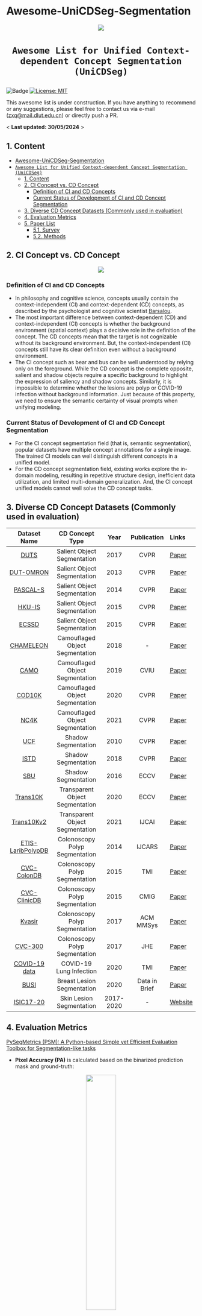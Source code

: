 # Awesome-UniCDSeg-Segmentation


<p align="center">
    <img src="image/CD_branch.png"/> <br />
</p>

# <p align=center>`Awesome List for Unified Context-dependent Concept Segmentation (UniCDSeg)`

![Badge](https://img.shields.io/badge/-As%20awesome%20as%20you%20think!-red)
[![License: MIT](https://img.shields.io/badge/License-MIT-green.svg)](https://opensource.org/licenses/MIT)


This awesome list is under construction. If you have anything to recommend or any suggestions, please feel free to contact us via e-mail (zxq@mail.dlut.edu.cn) or directly push a PR. 

< **Last updated: 30/05/2024** >


##  1. Content


- [Awesome-UniCDSeg-Segmentation](#awesome-unicdseg-segmentation)
- [`Awesome List for Unified Context-dependent Concept Segmentation (UniCDSeg)`](#awesome-list-for-unified-context-dependent-concept-segmentation-unicdseg)
  - [1. Content](#1-content)
  - [2. CI Concept vs. CD Concept](#2-ci-concept-vs-cd-concept)
    - [Definition of CI and CD Concepts](#definition-of-ci-and-cd-concepts)
    - [Current Status of Development of CI and CD Concept Segmentation](#current-status-of-development-of-ci-and-cd-concept-segmentation)
  - [3. Diverse CD Concept Datasets (Commonly used in evaluation)](#3-diverse-cd-concept-datasets-commonly-used-in-evaluation)
  - [4.  Evaluation Metrics](#4--evaluation-metrics)
  - [5. Paper List](#5-paper-list)
    - [5.1. Survey](#51-survey)
    - [5.2. Methods](#52-methods)

		
##  2. CI Concept vs. CD Concept
<p align="center">
    <img src="image/CI_vs_CD.png"/> <br />
</p>

### Definition of CI and CD Concepts  
-  In philosophy and cognitive science, concepts usually contain the context-independent (CI) and context-dependent (CD) concepts, as described by the psychologist and cognitive scientist [Barsalou](https://core.ac.uk/download/pdf/205745705.pdf).
- The most important difference between context-dependent (CD) and context-independent (CI) concepts is whether the background environment (spatial context) plays a decisive role in the definition of the concept. The CD concepts mean that the target is not cognizable without its background environment. But, the context-independent (CI) concepts still have its clear definition even without a background environment.
- The CI concept such as bear and bus can be well understood by relying only on the foreground. While the CD concept is the complete opposite, salient and shadow objects require a specific background to highlight the expression of saliency and shadow concepts. Similarly, it is impossible to determine whether the lesions are polyp or COVID-19 infection without background information. Just because of this property, we need to ensure the semantic certainty of visual prompts when unifying modeling.
### Current Status of Development of CI and CD Concept Segmentation
- For the CI concept segmentation field (that is, semantic segmentation), popular datasets have multiple concept annotations for a single image. The trained CI models can well distinguish different concepts in a unified model.
- For the CD concept segmentation field, existing works explore the in-domain modeling, resulting in repetitive structure design, inefficient data utilization, and limited multi-domain generalization. And, the CI concept unified models cannot well solve the CD concept tasks.

## 3. Diverse CD Concept Datasets (Commonly used in evaluation)
| **Dataset Name** | CD Concept Type|**Year** | **Publication** | **Links** |
| :------: | :------: | :------:| :-------: | :---------|
[DUTS](https://openaccess.thecvf.com/content_cvpr_2017/papers/Wang_Learning_to_Detect_CVPR_2017_paper.pdf) |Salient Object Segmentation| 2017 | CVPR | [Paper](https://openaccess.thecvf.com/content_cvpr_2017/papers/Wang_Learning_to_Detect_CVPR_2017_paper.pdf) |
[DUT-OMRON](https://openaccess.thecvf.com/content_cvpr_2013/papers/Yang_Saliency_Detection_via_2013_CVPR_paper.pdf) |Salient Object Segmentation| 2013 |CVPR| [Paper](https://openaccess.thecvf.com/content_cvpr_2013/papers/Yang_Saliency_Detection_via_2013_CVPR_paper.pdf) |
[PASCAL-S](https://arxiv.org/pdf/1406.2807) |Salient Object Segmentation| 2014 | CVPR | [Paper](https://arxiv.org/pdf/1406.2807) |
[HKU-IS](https://openaccess.thecvf.com/content_cvpr_2015/papers/Li_Visual_Saliency_Based_2015_CVPR_paper.pdf) |Salient Object Segmentation| 2015 | CVPR | [Paper](https://openaccess.thecvf.com/content_cvpr_2015/papers/Li_Visual_Saliency_Based_2015_CVPR_paper.pdf) |
[ECSSD](https://openaccess.thecvf.com/content_cvpr_2013/papers/Yan_Hierarchical_Saliency_Detection_2013_CVPR_paper.pdf) |Salient Object Segmentation| 2015 |CVPR| [Paper](https://openaccess.thecvf.com/content_cvpr_2013/papers/Yan_Hierarchical_Saliency_Detection_2013_CVPR_paper.pdf)|
[CHAMELEON](https://www.polsl.pl/rau6/chameleon-database-animal-camouflage-analysis/) |Camouflaged Object Segmentation | 2018 | - | [Paper](https://www.polsl.pl/rau6/chameleon-database-animal-camouflage-analysis/) |
[CAMO](https://arxiv.org/pdf/2105.09451) |Camouflaged Object Segmentation| 2019 |CVIU| [Paper](https://arxiv.org/pdf/2105.09451) |
[COD10K](https://openaccess.thecvf.com/content_CVPR_2020/papers/Fan_Camouflaged_Object_Detection_CVPR_2020_paper.pdf) |Camouflaged Object Segmentation| 2020 | CVPR | [Paper](https://openaccess.thecvf.com/content_CVPR_2020/papers/Fan_Camouflaged_Object_Detection_CVPR_2020_paper.pdf) |
[NC4K](https://openaccess.thecvf.com/content/CVPR2021/papers/Lv_Simultaneously_Localize_Segment_and_Rank_the_Camouflaged_Objects_CVPR_2021_paper.pdf) |Camouflaged Object  Segmentation| 2021 | CVPR | [Paper](https://openaccess.thecvf.com/content/CVPR2021/papers/Lv_Simultaneously_Localize_Segment_and_Rank_the_Camouflaged_Objects_CVPR_2021_paper.pdf) |
[UCF](https://ieeexplore.ieee.org/document/5540209) |Shadow Segmentation| 2010 |CVPR| [Paper](https://ieeexplore.ieee.org/document/5540209) |
[ISTD](https://openaccess.thecvf.com/content_cvpr_2018/papers/Wang_Stacked_Conditional_Generative_CVPR_2018_paper.pdf) |Shadow Segmentation| 2018 | CVPR | [Paper](https://openaccess.thecvf.com/content_cvpr_2018/papers/Wang_Stacked_Conditional_Generative_CVPR_2018_paper.pdf) |
[SBU](https://link.springer.com/chapter/10.1007/978-3-319-46466-4_49) |Shadow Segmentation| 2016 | ECCV | [Paper](https://link.springer.com/chapter/10.1007/978-3-319-46466-4_49) |
[Trans10K](https://www.ecva.net/papers/eccv_2020/papers_ECCV/papers/123580681.pdf) |Transparent Object Segmentation| 2020 | ECCV | [Paper](https://www.ecva.net/papers/eccv_2020/papers_ECCV/papers/123580681.pdf) |
[Trans10Kv2](https://arxiv.org/pdf/2101.08461) |Transparent Object Segmentation| 2021 | IJCAI | [Paper](https://arxiv.org/pdf/2101.08461) |
[ETIS-LaribPolypDB](https://link.springer.com/article/10.1007/s11548-013-0926-3) |Colonoscopy Polyp Segmentation| 2014 | IJCARS | [Paper](https://link.springer.com/article/10.1007/s11548-013-0926-3) |
[CVC-ColonDB](https://xueliancheng.github.io/SLT-Net-project/) |Colonoscopy Polyp Segmentation| 2015 | TMI | [Paper](https://link.springer.com/article/10.1007/s11548-013-0926-3) |
[CVC-ClinicDB](https://polyp.grand-challenge.org/CVCClinicDB/) |Colonoscopy Polyp Segmentation| 2015 | CMIG | [Paper](https://www.sciencedirect.com/science/article/pii/S0895611115000567) |
[Kvasir](https://datasets.simula.no/kvasir/) |Colonoscopy Polyp Segmentation| 2017 | ACM MMSys | [Paper](https://dl.acm.org/doi/abs/10.1145/3083187.3083212) |
[CVC-300](https://github.com/jbernoz/deeppolyp) |Colonoscopy Polyp Segmentation| 2017 |JHE | [Paper](https://www.hindawi.com/journals/jhe/2017/4037190/)|
[COVID-19 data](https://ieeexplore.ieee.org/stamp/stamp.jsp?arnumber=9098956) |COVID-19 Lung Infection| 2020 |TMI | [Paper](https://ieeexplore.ieee.org/stamp/stamp.jsp?arnumber=9098956)|
[BUSI](https://www.sciencedirect.com/science/article/pii/S2352340919312181) |Breast Lesion Segmentation| 2020 |Data in Brief | [Paper](https://www.sciencedirect.com/science/article/pii/S2352340919312181)|
[ISIC17-20](https://challenge.isic-archive.com/data/) |Skin Lesion Segmentation| 2017-2020 | -| [Website](https://challenge.isic-archive.com/data/)|

##  4.  Evaluation Metrics
[PySegMetrics (PSM): A Python-based Simple yet Efficient Evaluation Toolbox for Segmentation-like tasks](https://github.com/Xiaoqi-Zhao-DLUT/PySegMetric_EvalToolkit)

- **Pixel Accuracy (PA)** is calculated based on
the binarized prediction mask and ground-truth:
<p align="center">
    <img src="image/PA_metric.png" width=40%/> <br />
</p>

- **F-measure** is a metric that comprehensively considers both precision and recall:
<p align="center">
    <img src="image/Fm_metric.png" width=40%/> <br />
</p>

- **weighted F-measure** is proposed to improve the metric F-measure. It assigns different weights (ω) to precision and recall across different errors at different locations, considering the neighborhood information:
<p align="center">
    <img src="image/Fm_metric.png" width=40%/> <br />
</p>

- **S-measure** evaluates the spatial structure similarity by combining the region-aware
structural similarity Sr and the object-aware structural similarity So:
<p align="center">
    <img src="image/Sm_metric.png" width=40%/> <br />
</p>

- **E-measure**  can jointly capture image level statistics and local pixel matching information:
<p align="center">
    <img src="image/Em_metric.png" width=40%/> <br />
</p>

- **IOU** is the most common metric for evaluating classification accuracy:
<p align="center">
    <img src="image/IOU_metric.png" width=40%/> <br />
</p>

- **Dice** is a statistic used to gauge the similarity of two samples and become the most used metric in validating medical image segmentation:
<p align="center">
    <img src="image/DICE_metric.png" width=40%/> <br />
</p>

- **Balanced error rate (BER)** is a common metric to evaluate shadow detection performance, where shadow and non-shadow regions contribute equally to the overall performance without considering their relative areas:
<p align="center">
    <img src="image/BER_metric.png" width=40%/> <br />
</p>


- **MAE** measures the average absolute difference between the prediction and the ground truth pixel by pixel:
<p align="center">
    <img src="image/MAE_metric.png" width=40%/> <br />
</p>


##  5. Paper List
###  5.1. Survey
| **Year** | **Model** | **Publication** | **Title**                                 |  **Links**                                                    |
| :------: | :------: |:------: | :----------------------------------------------------------- |  :----------------------------------------------------------- |
| 2024 | GateNetv2 | IJCV |Towards Diverse Binary Segmentation via A Simple yet General Gated Network <br><sup><sub>Xiaoqi Zhao; Youwei Pang; Lihe Zhang; Huchuan Lu; Lei Zhang</sub></sup> | [Paper](https://arxiv.org/pdf/2303.10396)/[Code](https://github.com/Xiaoqi-Zhao-DLUT/GateNet-RGB-Saliency)
###  5.2. Methods
| **Year** | **Model** | **Publication** | **Title**                                 |  **Links**                                                    |
| :------: | :------: |:------: | :----------------------------------------------------------- |  :----------------------------------------------------------- |
| 2025 | UniSegDiff | MICCAI |  UniSegDiff: Boosting Unified Lesion Segmentation via a Staged Diffusion Model <br><sup><sub> Yilong Hu, Shijie Chang, Lihe Zhang, Feng Tian, Weibing Sun, Huchuan Lu</sub></sup> | [Paper](https://arxiv.org/pdf/2507.18362?)/[Code](https://github.com/HUYILONG-Z/UniSegDiff)
| 2025 | USCNet | ICCV |  Rethinking Detecting Salient and Camouflaged Objects in Unconstrained Scenes <br><sup><sub>  Zhangjun Zhou, Yiping Li1, Chunlin Zhong1, Jianuo Huang, Jialun Pei, Hua Li, He Tang</sub></sup> | [Paper](https://arxiv.org/pdf/2412.10943)/[Code](https://github.com/ssecv/USCNet)
| 2025 | --- | ICCV |  Is Visual in-Context Learning for Compositional Medical Tasks within Reach? <br><sup><sub> Simon Reiß, Zdravko Marinov, Alexander Jaus, Constantin Seibold, M. Saquib Sarfraz, Erik Rodner, Rainer Stiefelhagen</sub></sup> | [Paper](https://arxiv.org/pdf/2507.00868)
| 2025 | SR-ICL | CVPR |  Unified Medical Lesion Segmentation via Self-referring Indicator <br><sup><sub>  Shijie Chang, Xiaoqi Zhao, Lihe Zhang, Tiancheng Wang</sub></sup> | [Paper](https://openaccess.thecvf.com/content/CVPR2025/papers/Chang_Unified_Medical_Lesion_Segmentation_via_Self-referring_Indicator_CVPR_2025_paper.pdf)
| 2025 | FOCUS | AAAI | FOCUS: Towards Universal Foreground Segmentation <br><sup><sub> Zuyao You, Lingyu Kong, Lingchen Meng, Zuxuan Wu </sub></sup> | [Paper](https://arxiv.org/pdf/2501.05238)/[Code](https://github.com/geshang777/FOCUS)
| 2025 | Iris | CVPR |  Show and Segment: Universal Medical Image Segmentation via In-Context Learning <br><sup><sub>  Yunhe Gao, Di Liu, Zhuowei Li, Yunsheng Li, Dongdong Chen, Mu Zhou, Dimitris N. Metaxas </sub></sup> | [Paper](https://openaccess.thecvf.com/content/CVPR2025/papers/Gao_Show_and_Segment_Universal_Medical_Image_Segmentation_via_In-Context_Learning_CVPR_2025_paper.pdf)
| 2025 | UCS | arXiv |   UCS: A Universal Model for Curvilinear Structure Segmentation <br><sup><sub>  Dianshuo Li, Li Chen, Yunxiang Cao, Kai Zhu, Jun Cheng </sub></sup> | [Paper](https://arxiv.org/pdf/2504.04034)
| 2025 | LSR-ST | arXiv |  Vision-Centric Representation-Efficient Fine-Tuning for Robust Universal Foreground Segmentation <br><sup><sub>  Guoyi Zhang, Siyang Chen, Guangsheng Xu, Han Wang, and Xiaohu Zhang </sub></sup> | [Paper](https://arxiv.org/pdf/2504.14481)
| 2025 | SAM-TTA | arXiv |  SAM-aware Test-time Adaptation for Universal Medical Image Segmentation <br><sup><sub> Jianghao Wu, Yicheng Wu, Yutong Xie, Wenjia Bai, You Zhang, Feilong Tang, Yulong Li, Yasmeen George, Imran Razzak </sub></sup> | [Paper](https://arxiv.org/pdf/2506.05221)
| 2024 | MetaUAS | NeurIPS | MetaUAS: Universal Anomaly Segmentation with One-Prompt Meta-Learning <br><sup><sub> Bin-Bin Gao </sub></sup> | [Paper](https://proceedings.neurips.cc/paper_files/paper/2024/file/463a91da3c832bd28912cd0d1b8d9974-Paper-Conference.pdf)/[Code](https://github.com/gaobb/MetaUAS)
| 2024 | SAMs-evaluation | arXiv | Inspiring the Next Generation of Segment Anything Models: Comprehensively Evaluate SAM and SAM 2 with Diverse Prompts Towards Context-Dependent Concepts under Different Scenes <br><sup><sub> Xiaoqi Zhao, Youwei Pang, Shijie Chang, Yuan Zhao, Lihe Zhang, Huchuan Lu, Jinsong Ouyang, Georges El Fakhri, Xiaofeng Liu </sub></sup> | [Paper](https://arxiv.org/pdf/2412.01240)/[Code](https://github.com/lartpang/SAMs-CDConcepts-Eval)
| 2024 | MVG | arXiv | Medical Vision Generalist: Unifying Medical Imaging Tasks in Context <br><sup><sub> Sucheng Ren, Xiaoke Huang, Xianhang Li, Junfei Xiao, Jieru Mei, Zeyu Wang, Alan Yuille, Yuyin Zhou </sub></sup> | [Paper](https://arxiv.org/pdf/2406.05565)/[Code](https://github.com/OliverRensu/MVG)
| 2024 | Universal Model | MIA | Universal and Extensible Language-Vision Models for Organ Segmentation and Tumor Detection from Abdominal Computed Tomography<br><sup><sub>Jie Liu, Yixiao Zhang, Kang Wang, Mehmet Can Yavuz, Xiaoxi Chen, Yixuan Yuan, Haoliang Li, Yang Yang, Alan Yuille, Yucheng Tang, Zongwei Zhou </sub></sup> | [Paper](https://arxiv.org/pdf/2405.18356)/[Code](https://github.com/ljwztc/CLIP-Driven-Universal-Model)
| 2024 | Spider | ICML | Spider : A Unified Framework for Context-dependent Concept Segmentation<br><sup><sub>Xiaoqi Zhao; Youwei Pang; Wei Ji; Baicheng Sheng; Jiaming Zuo; Lihe Zhang; Huchuan Lu </sub></sup> | [Paper](https://arxiv.org/pdf/2405.01002)/[Code](https://github.com/Xiaoqi-Zhao-DLUT/Spider-UniCDSeg)
| 2024 | GateNetv2 | IJCV |Towards Diverse Binary Segmentation via A Simple yet General Gated Network <br><sup><sub>Xiaoqi Zhao; Youwei Pang; Lihe Zhang; Huchuan Lu; Lei Zhang</sub></sup> | [Paper](https://arxiv.org/pdf/2303.10396)/[Code](https://github.com/Xiaoqi-Zhao-DLUT/GateNet-RGB-Saliency)
| 2024 | VSCode | CVPR | VSCode: General Visual Salient and Camouflaged Object Detection with 2D Prompt Learning <br><sup><sub>Ziyang Luo; Nian Liu; Wangbo Zhao; Xuguang Yang; Dingwen Zhang; Deng-Ping Fan; Fahad Khan; Junwei Han</sub></sup> | [Paper](https://arxiv.org/pdf/2311.15011)/[Code](https://github.com/Sssssuperior/VSCode)
| 2023 | SegGPT | ICCV | SegGPT: Towards Segmenting Everything in Context <br><sup><sub>Xinlong Wang;  Xiaosong Zhang; Yue Cao; Wen Wang; Chunhua Shen; Tiejun Huang</sub></sup> | [Paper](https://openaccess.thecvf.com/content/ICCV2023/papers/Wang_SegGPT_Towards_Segmenting_Everything_in_Context_ICCV_2023_paper.pdf)/[Code](https://github.com/baaivision/Painter)
| 2023 | UniverSeg | ICCV | UniverSeg: Universal Medical Image Segmentation <br><sup><sub>Victor Ion Butoi;  Jose Javier Gonzalez Ortiz; Tianyu Ma; Mert R. Sabuncu; John Guttag; Adrian V. Dalca</sub></sup> | [Paper](https://arxiv.org/pdf/2304.06131)/[Code](https://github.com/JJGO/UniverSeg)
| 2023 | EVP | CVPR | Explicit Visual Prompting for Low-Level Structure Segmentations <br><sup><sub>Weihuang Liu; Xi Shen; Chi-Man Pun; Xiaodong Cun</sub></sup> | [Paper](https://arxiv.org/pdf/2303.10883)/[Code](https://github.com/NiFangBaAGe/Explicit-Visual-Prompt)
| 2023 | M2SNet | arXiv | M2SNet: Multi-scale in Multi-scale Subtraction Network for Medical Image Segmentation <br><sup><sub>Xiaoqi Zhao; Hongpeng Jia; Youwei Pangl; Long Lv; Feng Tian; Lihe Zhang; Weibing Sun; Huchuan Lu</sub></sup> | [Paper](https://arxiv.org/pdf/2303.10894)/[Code](https://github.com/Xiaoqi-Zhao-DLUT/MSNet-M2SNet)

